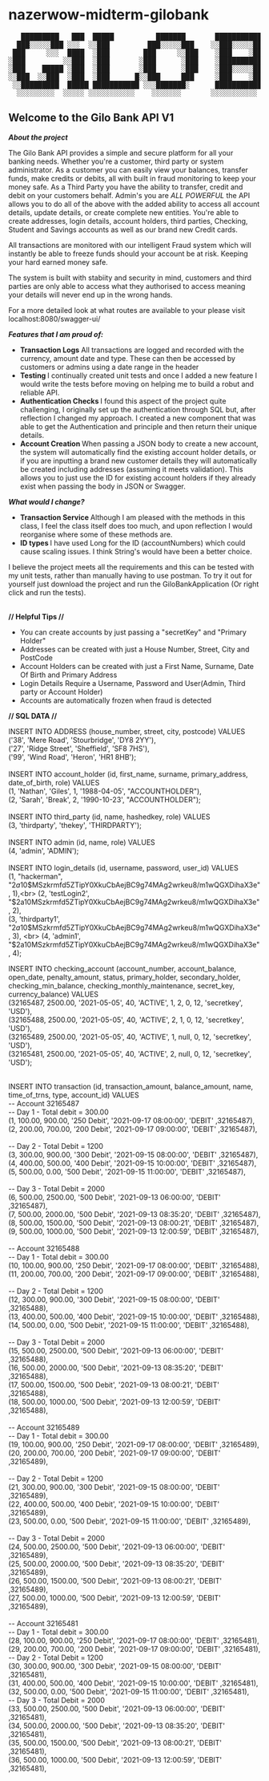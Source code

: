 # nazerwow-midterm-gilobank

<pre>
   █████████   ███  █████          ███████       ███████████    █████████   ██████   █████ █████   ████
  ███░░░░░███ ░░░  ░░███         ███░░░░░███    ░░███░░░░░███  ███░░░░░███ ░░██████ ░░███ ░░███   ███░ 
 ███     ░░░  ████  ░███        ███     ░░███    ░███    ░███ ░███    ░███  ░███░███ ░███  ░███  ███   
░███         ░░███  ░███       ░███      ░███    ░██████████  ░███████████  ░███░░███░███  ░███████    
░███    █████ ░███  ░███       ░███      ░███    ░███░░░░░███ ░███░░░░░███  ░███ ░░██████  ░███░░███   
░░███  ░░███  ░███  ░███      █░░███     ███     ░███    ░███ ░███    ░███  ░███  ░░█████  ░███ ░░███  
 ░░█████████  █████ ███████████ ░░░███████░      ███████████  █████   █████ █████  ░░█████ █████ ░░████
  ░░░░░░░░░  ░░░░░ ░░░░░░░░░░░    ░░░░░░░       ░░░░░░░░░░░  ░░░░░   ░░░░░ ░░░░░    ░░░░░ ░░░░░   ░░░░ </pre>
                                                                                     
<h2> Welcome to the Gilo Bank API V1 </h2>

<strong><em> About the project </em></strong> 

The Gilo Bank API provides a simple and secure platform for all your banking needs. Whether you're a customer, third party or system administrator. 
As a customer you can easily view your balances, transfer funds, make credits or debits, all with built in fraud monitoring to keep your money safe. 
As a Third Party you have the ability to transfer, credit and debit on your customers behalf. 
Admin's you are <em>ALL POWERFUL</em> the API allows you to do all of the above with the added ability to access all account details, update details, 
or create complete new entities. You're able to create addresses, login details, account holders, third parties, Checking, Student and Savings accounts
as well as our brand new Credit cards. 

All transactions are monitored with our intelligent Fraud system which will instantly be able to freeze funds should your account be at risk. Keeping 
your hard earned money safe. 

The system is built with stabiity and security in mind, customers and third parties are only able to access what they authorised to access meaning your 
details will never end up in the wrong hands. 

For a more detailed look at what routes are available to your please visit localhost:8080/swagger-ui/ 


<strong><em> Features that I am proud of: </em> </strong> 

<ul>
  <li> <b>Transaction Logs</b> All transactions are logged and recorded with the currency, amount date and type. These can then be accessed by customers
    or admins using a date range in the header </li>
  <li> <b> Testing </b> I continually created unit tests and once I added a new feature I would write the tests before moving on helping me to build a 
    robut and reliable API. </li>
  <li> <b> Authentication Checks </b> I found this aspect of the project quite challenging, I originally set up the authentication through SQL but, after 
    reflection I changed my approach. I created a new component that was able to get the Authentication and principle and then return their unique details.</li>
<li><b> Account Creation </b> When passing a JSON body to create a new account, the system will automatically find the existing account holder details, or if 
you are inputting a brand new customer details they will automatically be created including addresses (assuming it meets validation). This allows you to just 
use the ID for existing account holders if they already exist when passing the body in JSON or Swagger. </li>
  </ul>
  
  <strong><em> What would I change? </em> </strong> 
  <ul>
  <li> <b> Transaction Service </b> Although I am pleased with the methods in this class, I feel the class itself does too much, and upon reflection I would
    reorganise where some of these methods are.</li>
  <li> <b> ID types </b> I have used Long for the ID (accountNumbers) which could cause scaling issues. I think String's would have been a better choice. </li>
   </ul>
  I believe the project meets all the requirements and this can be tested with my unit tests, rather than manually having to use postman. To try it out for 
  yourself just download the project and run the GiloBankApplication (Or right click and run the tests). <br> <br>

<strong> // Helpful Tips // </strong>

<ul>
<li> You can create accounts by just passing a "secretKey" and "Primary Holder"  </li>
<li> Addresses can be created with just a House Number, Street, City and PostCode</li>
<li> Account Holders can be created with just a First Name, Surname, Date Of Birth and Primary Address</li>
<li> Login Details Require a Username, Password and User(Admin, Third party or Account Holder)</li>
<li> Accounts are automatically frozen when fraud is detected </li>
</ul>

<strong> // SQL DATA // </strong>

INSERT INTO ADDRESS (house_number, street, city, postcode) VALUES <br>
('38', 'Mere Road', 'Stourbridge', 'DY8 2YY'),<br>
('27', 'Ridge Street', 'Sheffield', 'SF8 7HS'),<br>
('99', 'Wind Road', 'Heron', 'HR1 8HB');<br>
<br>
INSERT INTO account_holder (id, first_name, surname, primary_address, date_of_birth, role) VALUES<br>
(1, 'Nathan', 'Giles', 1, '1988-04-05', "ACCOUNTHOLDER"),<br>
(2, 'Sarah', 'Break', 2, '1990-10-23', "ACCOUNTHOLDER");<br>
   <br>
INSERT INTO third_party (id, name, hashedkey, role) VALUES <br>
(3, 'thirdparty', 'thekey', 'THIRDPARTY');<br>
<br>
INSERT INTO admin (id, name, role) VALUES<br>
(4, 'admin', 'ADMIN');<br>
<br>
INSERT INTO login_details (id, username, password, user_id) VALUES<br>
(1, "hackerman", "$2a$10$MSzkrmfd5ZTipY0XkuCbAejBC9g74MAg2wrkeu8/m1wQGXDihaX3e", 1),<br>
(2, 'testLogin2', "$2a$10$MSzkrmfd5ZTipY0XkuCbAejBC9g74MAg2wrkeu8/m1wQGXDihaX3e", 2),<br>
(3, 'thirdparty1', "$2a$10$MSzkrmfd5ZTipY0XkuCbAejBC9g74MAg2wrkeu8/m1wQGXDihaX3e", 3), <br>
(4, 'admin1', "$2a$10$MSzkrmfd5ZTipY0XkuCbAejBC9g74MAg2wrkeu8/m1wQGXDihaX3e", 4);<br>

INSERT INTO checking_account (account_number, account_balance, open_date, penalty_amount, status, primary_holder, secondary_holder, checking_min_balance, checking_monthly_maintenance, secret_key, currency_balance) VALUES <br>
(32165487, 2500.00, '2021-05-05', 40, 'ACTIVE', 1, 2, 0, 12, 'secretkey', 'USD'), <br>
(32165488, 2500.00, '2021-05-05', 40, 'ACTIVE', 2, 1, 0, 12, 'secretkey', 'USD'), <br>
(32165489, 2500.00, '2021-05-05', 40, 'ACTIVE', 1, null, 0, 12, 'secretkey', 'USD'), <br>
(32165481, 2500.00, '2021-05-05', 40, 'ACTIVE', 2, null, 0, 12, 'secretkey', 'USD'); <br>

<br>
INSERT INTO transaction (id, transaction_amount, balance_amount, name, time_of_trns, type, account_id) VALUES <br>
-- Account 32165487<br>
-- Day 1 - Total debit = 300.00 <br>
(1, 100.00, 900.00, '250 Debit', '2021-09-17 08:00:00', 'DEBIT' ,32165487),<br>
(2, 200.00, 700.00, '200 Debit', '2021-09-17 09:00:00', 'DEBIT' ,32165487),<br><br>
-- Day 2 - Total Debit = 1200<br>
(3, 300.00, 900.00, '300 Debit', '2021-09-15 08:00:00', 'DEBIT' ,32165487),<br>
(4, 400.00, 500.00, '400 Debit', '2021-09-15 10:00:00', 'DEBIT' ,32165487),<br>
(5, 500.00, 0.00, '500 Debit', '2021-09-15 11:00:00', 'DEBIT' ,32165487),<br><br>
-- Day 3 - Total Debit = 2000<br>
(6, 500.00, 2500.00, '500 Debit', '2021-09-13 06:00:00', 'DEBIT' ,32165487),<br>
(7, 500.00, 2000.00, '500 Debit', '2021-09-13 08:35:20', 'DEBIT' ,32165487),<br>
(8, 500.00, 1500.00, '500 Debit', '2021-09-13 08:00:21', 'DEBIT' ,32165487),<br>
(9, 500.00, 1000.00, '500 Debit', '2021-09-13 12:00:59', 'DEBIT' ,32165487),<br><br>
-- Account 32165488<br>
-- Day 1 - Total debit = 300.00<br>
(10, 100.00, 900.00, '250 Debit', '2021-09-17 08:00:00', 'DEBIT' ,32165488),<br>
(11, 200.00, 700.00, '200 Debit', '2021-09-17 09:00:00', 'DEBIT' ,32165488),<br><br>
-- Day 2 - Total Debit = 1200<br>
(12, 300.00, 900.00, '300 Debit', '2021-09-15 08:00:00', 'DEBIT' ,32165488),<br>
(13, 400.00, 500.00, '400 Debit', '2021-09-15 10:00:00', 'DEBIT' ,32165488),<br>
(14, 500.00, 0.00, '500 Debit', '2021-09-15 11:00:00', 'DEBIT' ,32165488),<br><br>
-- Day 3 - Total Debit = 2000<br>
(15, 500.00, 2500.00, '500 Debit', '2021-09-13 06:00:00', 'DEBIT' ,32165488),<br>
(16, 500.00, 2000.00, '500 Debit', '2021-09-13 08:35:20', 'DEBIT' ,32165488),<br>
(17, 500.00, 1500.00, '500 Debit', '2021-09-13 08:00:21', 'DEBIT' ,32165488),<br>
(18, 500.00, 1000.00, '500 Debit', '2021-09-13 12:00:59', 'DEBIT' ,32165488),<br><br>
-- Account 32165489<br>
-- Day 1 - Total debit = 300.00<br>
(19, 100.00, 900.00, '250 Debit', '2021-09-17 08:00:00', 'DEBIT' ,32165489),<br>
(20, 200.00, 700.00, '200 Debit', '2021-09-17 09:00:00', 'DEBIT' ,32165489),<br><br>
-- Day 2 - Total Debit = 1200<br>
(21, 300.00, 900.00, '300 Debit', '2021-09-15 08:00:00', 'DEBIT' ,32165489),<br>
(22, 400.00, 500.00, '400 Debit', '2021-09-15 10:00:00', 'DEBIT' ,32165489),<br>
(23, 500.00, 0.00, '500 Debit', '2021-09-15 11:00:00', 'DEBIT' ,32165489),<br><br>
-- Day 3 - Total Debit = 2000<br>
(24, 500.00, 2500.00, '500 Debit', '2021-09-13 06:00:00', 'DEBIT' ,32165489),<br>
(25, 500.00, 2000.00, '500 Debit', '2021-09-13 08:35:20', 'DEBIT' ,32165489),<br>
(26, 500.00, 1500.00, '500 Debit', '2021-09-13 08:00:21', 'DEBIT' ,32165489),<br>
(27, 500.00, 1000.00, '500 Debit', '2021-09-13 12:00:59', 'DEBIT' ,32165489),<br><br>
-- Account 32165481<br>
-- Day 1 - Total debit = 300.00<br>
(28, 100.00, 900.00, '250 Debit', '2021-09-17 08:00:00', 'DEBIT' ,32165481),<br>
(29, 200.00, 700.00, '200 Debit', '2021-09-17 09:00:00', 'DEBIT' ,32165481),<br>
-- Day 2 - Total Debit = 1200<br>
(30, 300.00, 900.00, '300 Debit', '2021-09-15 08:00:00', 'DEBIT' ,32165481),<br>
(31, 400.00, 500.00, '400 Debit', '2021-09-15 10:00:00', 'DEBIT' ,32165481),<br>
(32, 500.00, 0.00, '500 Debit', '2021-09-15 11:00:00', 'DEBIT' ,32165481),<br>
-- Day 3 - Total Debit = 2000 <br>
(33, 500.00, 2500.00, '500 Debit', '2021-09-13 06:00:00', 'DEBIT' ,32165481),<br>
(34, 500.00, 2000.00, '500 Debit', '2021-09-13 08:35:20', 'DEBIT' ,32165481),<br>
(35, 500.00, 1500.00, '500 Debit', '2021-09-13 08:00:21', 'DEBIT' ,32165481),<br>
(36, 500.00, 1000.00, '500 Debit', '2021-09-13 12:00:59', 'DEBIT' ,32165481),<br>


